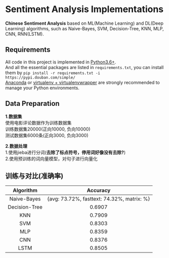 # Sentiment Analysis Implementations
**Chinese Sentiment Analysis** based on ML(Machine Learning) and DL(Deep Learning) algorithms, such as Naive-Bayes, SVM, Decision-Tree, KNN, MLP, CNN, RNN(LSTM).

## Requirements
All code in this project is implemented in [Python3.6+](https://www.python.org/downloads/).  
And all the essential packages are listed in `requirements.txt`, you can install them by `pip install -r requirements.txt -i https://pypi.douban.com/simple/`  
[Anaconda](https://docs.anaconda.com/anaconda/) or [virtualenv + virtualenvwrapper](http://www.jianshu.com/p/44ab75fbaef2) are strongly recommended to manage your Python environments.

## Data Preparation
**1.数据集**  
使用电影评论数据作为训练数据集  
训练数据集20000(正向10000, 负向10000)  
测试数据集6000条(正向3000, 负向3000)  

**2.数据处理**  
1.使用jieba进行分词(**去除了标点符号，停用词好像没有去除?**)  
2.使用预训练的词向量模型，对句子进行向量化  

## 训练与对比(准确率)
| Algorithm | Accuracy |
| :---: | :---: |
| Naive-Bayes | {avg: 73.72%, fasttext: 74.32%, matrix: %} |
| Decision-Tree | 0.6907 |
| KNN | 0.7909 |
| SVM | 0.8303 |
| MLP | 0.8359 |
| CNN | 0.8376 |
| LSTM | 0.8505 |
